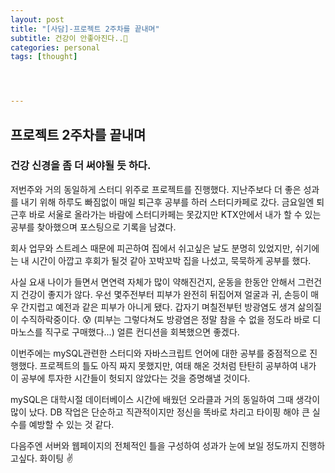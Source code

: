 ```yaml
---
layout: post
title: "[사담]-프로젝트 2주차를 끝내며"
subtitle: 건강이 안좋아진다..🥲
categories: personal
tags: [thought]




---
```




## 프로젝트 2주차를 끝내며

### 건강 신경을 좀 더 써야될 듯 하다.



저번주와 거의 동일하게 스터디 위주로 프로젝트를 진행했다. 지난주보다 더 좋은 성과를 내기 위해 하루도 빠짐없이 매일 퇴근후 공부를 하러 스터디카페로 갔다. 금요일엔 퇴근후 바로 서울로 올라가는 바람에 스터디카페는 못갔지만 KTX안에서 내가 할 수 있는 공부를 찾아했으며 포스팅으로 기록을 남겼다.

회사 업무와 스트레스 때문에 피곤하여 집에서 쉬고싶은 날도 분명히 있었지만, 쉬기에는 내 시간이 아깝고 후회가 될것 같아 꼬박꼬박 집을 나섰고, 묵묵하게 공부를 했다.

사실 요새 나이가 들면서 면연력 자체가 많이 약해진건지, 운동을 한동안 안해서 그런건지 건강이 좋지가 않다. 우선 몇주전부터 피부가 완전히 뒤집어져 얼굴과 귀, 손등이 매우 간지럽고 예전과 같은 피부가 아니게 됐다. 갑자기 며칠전부턴 방광염도 생겨 삶의질이 수직하락중이다. 😰 (피부는 그렇다쳐도 방광염은 정말 참을 수 없을 정도라 바로 디마노스를 직구로 구매했다...) 얼른 컨디션을 회복했으면 좋겠다.



이번주에는 mySQL관련한 스터디와 자바스크립트 언어에 대한 공부를 중점적으로 진행했다. 프로젝트의 틀도 아직 짜지 못했지만, 여태 해온 것처럼 탄탄히 공부하여 내가 이 공부에 투자한 시간들이 헛되지 않았다는 것을 증명해낼 것이다.

mySQL은 대학시절 데이터베이스 시간에 배웠던 오라클과 거의 동일하여 그때 생각이 많이 났다. DB 작업은 단순하고 직관적이지만 정신을 똑바로 차리고 타이핑 해야 큰 실수를 예방할 수 있는 것 같다.

다음주엔 서버와 웹페이지의 전체적인 틀을 구성하여 성과가 눈에 보일 정도까지 진행하고싶다. 화이팅 ✌️